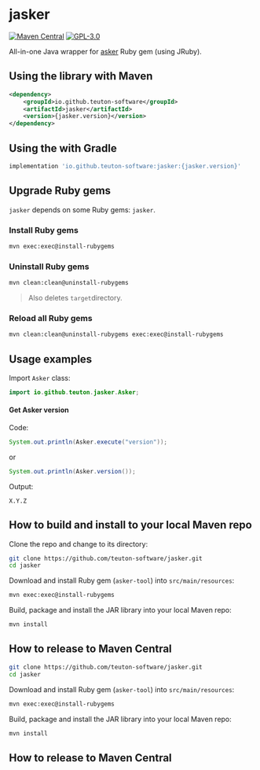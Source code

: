 # jasker

[![Maven Central](http://img.shields.io/maven-central/v/io.github.teuton-software/jteuton)](https://search.maven.org/artifact/io.github.teuton-software/jteuton)
[![GPL-3.0](https://img.shields.io/badge/license-GPL--3.0-%250778B9.svg)](https://www.gnu.org/licenses/gpl-3.0.html)

All-in-one Java wrapper for [asker](https://rubygems.org/gems/asker-tool) Ruby gem (using JRuby).

## Using the library with Maven

```xml
<dependency>
    <groupId>io.github.teuton-software</groupId>
    <artifactId>jasker</artifactId>
    <version>{jasker.version}</version>
</dependency>
```

## Using the with Gradle

```groovy
implementation 'io.github.teuton-software:jasker:{jasker.version}'
```

## Upgrade Ruby gems

`jasker` depends on some Ruby gems: `jasker`.

### Install Ruby gems

```bash
mvn exec:exec@install-rubygems
```

### Uninstall Ruby gems

```bash
mvn clean:clean@uninstall-rubygems
```

> Also deletes `target`directory.

### Reload all Ruby gems

```bash
mvn clean:clean@uninstall-rubygems exec:exec@install-rubygems
```

## Usage examples

Import `Asker` class:

```java
import io.github.teuton.jasker.Asker;
```

#### Get Asker version

Code:

```java
System.out.println(Asker.execute("version"));
```

or

```java
System.out.println(Asker.version());
```

Output:

```
X.Y.Z
```

## How to build and install to your local Maven repo

Clone the repo and change to its directory:

```bash
git clone https://github.com/teuton-software/jasker.git
cd jasker
```

Download and install Ruby gem (`asker-tool`) into `src/main/resources`:

```bash
mvn exec:exec@install-rubygems
```

Build, package and install the JAR library into your local Maven repo:

```bash
mvn install
```

## How to release to Maven Central



```bash
git clone https://github.com/teuton-software/jasker.git
cd jasker
```

Download and install Ruby gem (`asker-tool`) into `src/main/resources`:

```bash
mvn exec:exec@install-rubygems
```

Build, package and install the JAR library into your local Maven repo:

```bash
mvn install
```

## How to release to Maven Central